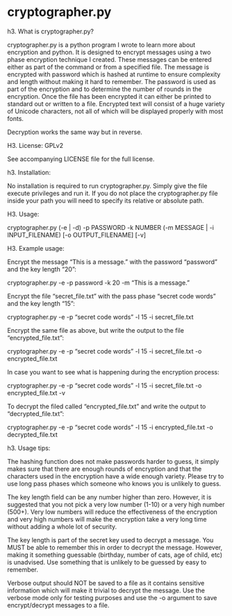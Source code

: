 cryptographer.py
================

h3. What is cryptographer.py?

cryptographer.py is a python program I wrote to learn more about encryption and python.
It is designed to encrypt messages using a two phase encryption technique I
created. These messages can be entered either as part of the command or from a specified
file. The message is encrypted with password which is hashed at runtime to ensure
complexity and length without making it hard to remember. The password is used as part
of the encryption and to determine the number of rounds in the encryption. Once the file
has been encrypted it can either be printed to standard out or written to a file. Encrypted 
text will consist of a huge variety of Unicode characters, not all of which will be displayed
properly with most fonts.

Decryption works the same way but in reverse.

H3. License: 
GPLv2 

See accompanying LICENSE file for the full license.

h3. Installation:

No installation is required to run cryptographer.py. Simply give the file execute privileges
and run it. If you do not place the cryptographer.py file inside your path you will need to
specify its relative or absolute path. 

H3. Usage:

cryptographer.py (-e | -d) -p PASSWORD -k NUMBER (-m MESSAGE | -i INPUT_FILENAME) [-o OUTPUT_FILENAME] [-v]

H3. Example usage:

Encrypt the message “This is a message.” with the password “password” and the key length “20”:

cryptographer.py -e -p password -k 20 -m “This is a message.”


Encrypt the file “secret_file.txt” with the pass phase “secret code words” and the key length “15”:

cryptographer.py -e -p “secret code words” -l 15 -i secret_file.txt


Encrypt the same file as above, but write the output to the file “encrypted_file.txt”:

cryptographer.py -e -p “secret code words” -l 15 -i secret_file.txt -o encrypted_file.txt


In case you want to see what is happening during the encryption process:

cryptographer.py -e -p “secret code words” -l 15 -i secret_file.txt -o encrypted_file.txt -v


To decrypt the filed called “encrypted_file.txt” and write the output to “decrypted_file.txt”:

cryptographer.py -e -p “secret code words” -l 15 -i encrypted_file.txt -o decrypted_file.txt

h3. Usage tips:

The hashing function does not make passwords harder to guess, it simply makes sure that there
are enough rounds of encryption and that the characters used in the encryption have a wide
enough variety. Please try to use long pass phases which someone who knows you is unlikely
to guess.

The key length field can be any number higher than zero. However, it is suggested that you
not pick a very low number (1-10) or a very high number (500+). Very low numbers will reduce
the effectiveness of the encryption and very high numbers will make the encryption take a
very long time without adding a whole lot of security.

The key length is part of the secret key used to decrypt a message. You MUST be able to
remember this in order to decrypt the message. However, making it something guessable
(birthday, number of cats, age of child, etc) is unadvised.
Use something that is unlikely to be guessed by easy to remember. 

Verbose output should NOT be saved to a file as it contains sensitive information which will
make it trivial to decrypt the message. Use the verbose mode only for testing purposes and
use the -o argument to save encrypt/decrypt messages to a file.
 